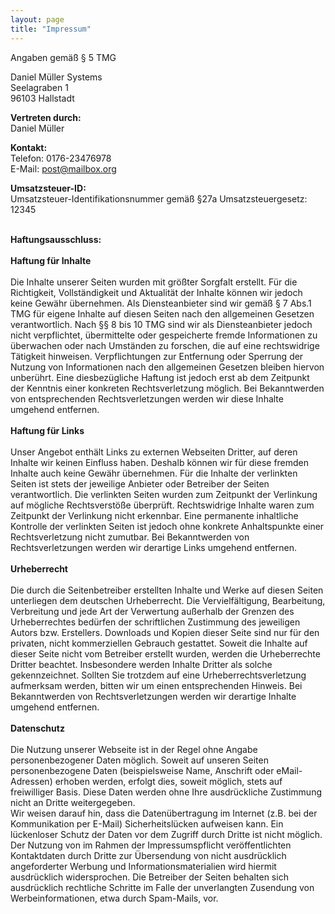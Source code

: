 ```yaml
---
layout: page
title: "Impressum"
---
```


<div class='impressum'>
    <p>Angaben gemäß § 5 TMG</p>
    <p>Daniel Müller Systems
        <br> Seelagraben 1
        <br> 96103 Hallstadt
        <br>
    </p>
    <p>
        <strong>Vertreten durch: </strong>
        <br> Daniel Müller
        <br>
    </p>
    <p>
        <strong>Kontakt:</strong>
        <br> Telefon: 0176-23476978
        <br> E-Mail:
        <a href='mailto:post@mailbox.org'>post@mailbox.org</a>
    </p>
    <p>
        <strong>Umsatzsteuer-ID: </strong>
        <br> Umsatzsteuer-Identifikationsnummer gemäß §27a Umsatzsteuergesetz: 12345
        <br>
        <br>
    </p>
    <p>
        <strong>Haftungsausschluss: </strong>
        <br>
        <br>
        <strong>Haftung für Inhalte</strong>
        <br>
        <br> Die Inhalte unserer Seiten wurden mit größter Sorgfalt erstellt. Für die Richtigkeit, Vollständigkeit und Aktualität
        der Inhalte können wir jedoch keine Gewähr übernehmen. Als Diensteanbieter sind wir gemäß § 7 Abs.1 TMG für eigene
        Inhalte auf diesen Seiten nach den allgemeinen Gesetzen verantwortlich. Nach §§ 8 bis 10 TMG sind wir als Diensteanbieter
        jedoch nicht verpflichtet, übermittelte oder gespeicherte fremde Informationen zu überwachen oder nach Umständen
        zu forschen, die auf eine rechtswidrige Tätigkeit hinweisen. Verpflichtungen zur Entfernung oder Sperrung der Nutzung
        von Informationen nach den allgemeinen Gesetzen bleiben hiervon unberührt. Eine diesbezügliche Haftung ist jedoch
        erst ab dem Zeitpunkt der Kenntnis einer konkreten Rechtsverletzung möglich. Bei Bekanntwerden von entsprechenden
        Rechtsverletzungen werden wir diese Inhalte umgehend entfernen.
        <br>
        <br>
        <strong>Haftung für Links</strong>
        <br>
        <br> Unser Angebot enthält Links zu externen Webseiten Dritter, auf deren Inhalte wir keinen Einfluss haben. Deshalb
        können wir für diese fremden Inhalte auch keine Gewähr übernehmen. Für die Inhalte der verlinkten Seiten ist stets
        der jeweilige Anbieter oder Betreiber der Seiten verantwortlich. Die verlinkten Seiten wurden zum Zeitpunkt der Verlinkung
        auf mögliche Rechtsverstöße überprüft. Rechtswidrige Inhalte waren zum Zeitpunkt der Verlinkung nicht erkennbar.
        Eine permanente inhaltliche Kontrolle der verlinkten Seiten ist jedoch ohne konkrete Anhaltspunkte einer Rechtsverletzung
        nicht zumutbar. Bei Bekanntwerden von Rechtsverletzungen werden wir derartige Links umgehend entfernen.
        <br>
        <br>
        <strong>Urheberrecht</strong>
        <br>
        <br> Die durch die Seitenbetreiber erstellten Inhalte und Werke auf diesen Seiten unterliegen dem deutschen Urheberrecht.
        Die Vervielfältigung, Bearbeitung, Verbreitung und jede Art der Verwertung außerhalb der Grenzen des Urheberrechtes
        bedürfen der schriftlichen Zustimmung des jeweiligen Autors bzw. Erstellers. Downloads und Kopien dieser Seite sind
        nur für den privaten, nicht kommerziellen Gebrauch gestattet. Soweit die Inhalte auf dieser Seite nicht vom Betreiber
        erstellt wurden, werden die Urheberrechte Dritter beachtet. Insbesondere werden Inhalte Dritter als solche gekennzeichnet.
        Sollten Sie trotzdem auf eine Urheberrechtsverletzung aufmerksam werden, bitten wir um einen entsprechenden Hinweis.
        Bei Bekanntwerden von Rechtsverletzungen werden wir derartige Inhalte umgehend entfernen.
        <br>
        <br>
        <strong>Datenschutz</strong>
        <br>
        <br> Die Nutzung unserer Webseite ist in der Regel ohne Angabe personenbezogener Daten möglich. Soweit auf unseren Seiten
        personenbezogene Daten (beispielsweise Name, Anschrift oder eMail-Adressen) erhoben werden, erfolgt dies, soweit
        möglich, stets auf freiwilliger Basis. Diese Daten werden ohne Ihre ausdrückliche Zustimmung nicht an Dritte weitergegeben.
        <br> Wir weisen darauf hin, dass die Datenübertragung im Internet (z.B. bei der Kommunikation per E-Mail) Sicherheitslücken
        aufweisen kann. Ein lückenloser Schutz der Daten vor dem Zugriff durch Dritte ist nicht möglich.
        <br> Der Nutzung von im Rahmen der Impressumspflicht veröffentlichten Kontaktdaten durch Dritte zur Übersendung von nicht
        ausdrücklich angeforderter Werbung und Informationsmaterialien wird hiermit ausdrücklich widersprochen. Die Betreiber
        der Seiten behalten sich ausdrücklich rechtliche Schritte im Falle der unverlangten Zusendung von Werbeinformationen,
        etwa durch Spam-Mails, vor.
    </p>
</div>